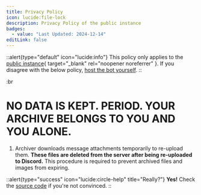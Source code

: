 ```yaml
---
title: Privacy Policy
icon: lucide:file-lock
description: Privacy Policy of the public instance
badges:
  - value: "Last Updated: 2024-12-14"
editLink: false
---
```


::alert{type="default" icon="lucide:info"}
This policy only applies to the [public instance](https://discord.com/oauth2/authorize?client_id=1311438512045949029){ target="_blank" rel="noopener noreferrer" }. If you disagree with the below policy, [host the bot yourself](/selfhost).
::

:br
# NO DATA IS KEPT. PERIOD. YOUR ARCHIVE BELONGS TO YOU AND YOU ALONE.

1. Archiver downloads message attachments temporarily to re-upload them. **These files are deleted from the server after being re-uploaded to Discord.** This procedure is required to prevent archived files and images from expiring.

::alert{type="success" icon="lucide:circle-help" title="Really?"}
**Yes!** Check the [source code](https://github.com/Ast3risk-ops/archiver/blob/main/main.py) if you're not convinced.
::
